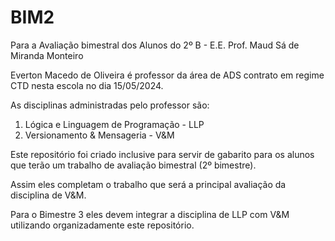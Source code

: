# BIM2
Para a Avaliação bimestral dos Alunos do 2º B - E.E. Prof. Maud Sá de Miranda Monteiro

Everton Macedo de Oliveira é professor da área de ADS contrato em regime CTD nesta escola no dia 15/05/2024.

As disciplinas administradas pelo professor são:
1. Lógica e Linguagem de Programação - LLP
2. Versionamento & Mensageria - V&M

Este repositório foi criado inclusive para servir de gabarito para os alunos que terão um trabalho de avaliação bimestral (2º bimestre).
 

Assim eles completam o trabalho que será a principal avaliação da disciplina de V&M.

Para o Bimestre 3 eles devem integrar a disciplina de LLP com V&M utilizando organizadamente este repositório.

